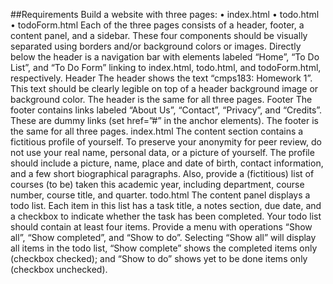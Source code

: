 ##Requirements
Build a website with three pages:
• index.html
• todo.html
• todoForm.html
Each of the three pages consists of a header, footer, a content panel, and a sidebar. These four
components should be visually separated using borders and/or background colors or images.
Directly below the header is a navigation bar with elements labeled “Home”, “To Do List”, and “To Do
Form” linking to index.html, todo.html, and todoForm.html, respectively.
Header
The header shows the text “cmps183: Homework 1”. This text should be clearly legible on top of a
header background image or background color.
The header is the same for all three pages.
Footer
The footer contains links labeled “About Us”, “Contact”, “Privacy”, and “Credits”. These are dummy links
(set href=”#” in the anchor elements).
The footer is the same for all three pages.
index.html
The content section contains a fictitious profile of yourself. To preserve your anonymity for peer review,
do not use your real name, personal data, or a picture of yourself.
The profile should include a picture, name, place and date of birth, contact information, and a few short
biographical paragraphs.
Also, provide a (fictitious) list of courses (to be) taken this academic year, including department, course
number, course title, and quarter.
todo.html
The content panel displays a todo list. Each item in this list has a task title, a notes section, due date, and
a checkbox to indicate whether the task has been completed. Your todo list should contain at least four
items. Provide a menu with operations “Show all”, “Show completed”, and “Show to do”. Selecting
“Show all” will display all items in the todo list, “Show complete” shows the completed items only
(checkbox checked); and “Show to do” shows yet to be done items only (checkbox unchecked).
